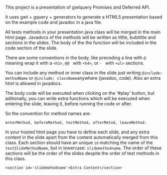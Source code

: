 

This project is a presentation of gwtquery Promises and Deferred API.

It uses gwt + gquery + generators to generate a HTML5 presentation based on the example code and javadoc in a java file.

All tests methods in your presentation java class will be merged in the main html
page. Javadocs of the methods will be written as tittle, bubtittle
and sections in the slides. The body of the the function will be
included in the code section of the slide.

There are some conventions in the body, like preceding a
line with `@ ` meaning wrap it with a `<h1>`, `@@ ` with `<h4>`,
or `- ` with `<ul>` sections.

You can include any method or inner class in the slide just
writing `@include: methodName` or `@include: className`anywhere (javadoc, code).
Also an extra html is allowed in javadocs.

The body code will be executed when clicking on the '#play' button,
but aditionally, you can write extra functions which will be executed
when entering the slide, leaving it, before running the code or after.

So the convention for method names are:

`enterMethod, beforeMethod, testMethod, afterMetod, leaveMethod.`

In your hosted html page you have to define each slide, and any
extra content in the slide apart from the content automatically merged
from this class. Each section should have an unique `id` matching the
name of the `testSlideMethodName`, but in lowercase: `slidemethodname`. The order of
these sections will be the order of the slides despite the order of
test methods in this class.

`<section id='slidemehodname'>Extra Content</section>`

